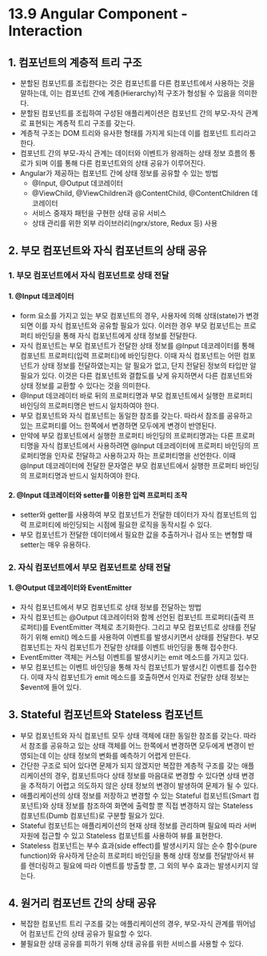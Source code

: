 # 13.9 Angular Component - Interaction

## 1. 컴포넌트의 계층적 트리 구조
* 분할된 컴포넌트를 조립한다는 것은 컴포넌트를 다른 컴포넌트에서 사용하는 것을 말하는데, 이는 컴포넌트 간에 계층(Hierarchy)적 구조가 형성될 수 있음을 의미한다.
* 분할된 컴포넌트를 조립하여 구성된 애플리케이션은 컴포넌트 간의 부모-자식 관계로 표현되는 계층적 트리 구조를 갖는다.
* 계층적 구조는 DOM 트리와 유사한 형태를 가지게 되는데 이를 컴포넌트 트리라고 한다.
* 컴포넌트 간의 부모-자식 관계는 데이터와 이벤트가 왕래하는 상태 정보 흐름의 통로가 되며 이를 통해 다른 컴포넌트와의 상태 공유가 이루어진다.
* Angular가 제공하는 컴포넌트 간에 상태 정보를 공유할 수 있는 방법
  * @Input, @Output 데코레이터
  * @ViewChild, @ViewChildren과 @ContentChild, @ContentChildren 데코레이터
  * 서비스 중재자 패턴을 구현한 상태 공유 서비스
  * 상태 관리를 위한 외부 라이브러리(ngrx/store, Redux 등) 사용

## 2. 부모 컴포넌트와 자식 컴포넌트의 상태 공유
### 1. 부모 컴포넌트에서 자식 컴포넌트로 상태 전달
#### 1. @Input 데코레이터
* form 요소를 가지고 있는 부모 컴포넌트의 경우, 사용자에 의해 상태(state)가 변경되면 이를 자식 컴포넌트와 공유할 필요가 있다. 이러한 경우 부모 컴포넌트는 프로퍼티 바인딩을 통해 자식 컴포넌트에게 상태 정보를 전달한다.
* 자식 컴포넌트는 부모 컴포넌트가 전달한 상태 정보를 @Input 데코레이터를 통해 컴포넌트 프로퍼티(입력 프로퍼티)에 바인딩한다. 이때 자식 컴포넌트는 어떤 컴포넌트가 상태 정보를 전달하였는지는 알 필요가 없고, 단지 전달된 정보의 타입만 알 필요가 있다. 이것은 다른 컴포넌트와 결합도를 낮게 유지하면서 다른 컴포넌트와 상태 정보를 교환할 수 있다는 것을 의미한다.
* @Input 데코레이터 바로 뒤의 프로퍼티명과 부모 컴포넌트에서 실행한 프로퍼티 바인딩의 프로퍼티명은 반드시 일치하여야 한다.
* 부모 컴포넌트와 자식 컴포넌트는 동일한 참조를 갖는다. 따라서 참조를 공유하고 있는 프로퍼티를 어느 한쪽에서 변경하면 모두에게 변경이 반영된다.
* 만약에 부모 컴포넌트에서 실행한 프로퍼티 바인딩의 프로퍼티명과는 다른 프로퍼티명을 자식 컴포넌트에서 사용하려면 @Input 데코레이터에 프로퍼티 바인딩의 프로퍼티명을 인자로 전달하고 사용하고자 하는 프로퍼티명을 선언한다. 이때 @Input 데코레이터에 전달한 문자열은 부모 컴포넌트에서 실행한 프로퍼티 바인딩의 프로퍼티명과 반드시 일치하여야 한다.

#### 2. @Input 데코레이터와 setter를 이용한 입력 프로퍼티 조작
* setter와 getter를 사용하여 부모 컴포넌트가 전달한 데이터가 자식 컴포넌트의 입력 프로퍼티에 바인딩되는 시점에 필요한 로직을 동작시킬 수 있다.
* 부모 컴포넌트가 전달한 데이터에서 필요한 값을 추출하거나 검사 또는 변형할 때 setter는 매우 유용하다.

### 2. 자식 컴포넌트에서 부모 컴포넌트로 상태 전달
#### 1. @Output 데코레이터와 EventEmitter
* 자식 컴포넌트에서 부모 컴포넌트로 상태 정보를 전달하는 방법
* 자식 컴포넌트는 @Output 데코레이터와 함께 선언된 컴포넌트 프로퍼티(출력 프로퍼티)를 EventEmitter 객체로 초기화한다. 그리고 부모 컴포넌트로 상태를 전달하기 위해 emit() 메소드를 사용하여 이벤트를 발생시키면서 상태를 전달한다. 부모 컴포넌트는 자식 컴포넌트가 전달한 상태를 이벤트 바인딩을 통해 접수한다.
* EventEmitter 객체는 커스텀 이벤트를 발생시키는 emit 메소드를 가지고 있다.
* 부모 컴포넌트는 이벤트 바인딩을 통해 자식 컴포넌트가 발생시킨 이벤트를 접수한다. 이때 자식 컴포넌트가 emit 메소드를 호출하면서 인자로 전달한 상태 정보는 $event에 들어 있다.

## 3. Stateful 컴포넌트와 Stateless 컴포넌트
* 부모 컴포넌트와 자식 컴포넌트 모두 상태 객체에 대한 동일한 참조를 갖는다. 따라서 참조를 공유하고 있는 상태 객체를 어느 한쪽에서 변경하면 모두에게 변경이 반영되는데 이는 상태 정보의 변화를 예측하기 어렵게 만든다.
* 간단한 구조로 되어 있다면 문제가 되지 않겠지만 복잡한 계층적 구조를 갖는 애플리케이션의 경우, 컴포넌트마다 상태 정보를 마음대로 변경할 수 있다면 상태 변경을 추적하기 어렵고 의도하지 않은 상태 정보의 변경이 발생하여 문제가 될 수 있다.
* 애플리케이션의 상태 정보를 저장하고 변경할 수 있는 Stateful 컴포넌트(Smart 컴포넌트)와 상태 정보를 참조하여 화면에 출력할 뿐 직접 변경하지 않는 Stateless 컴포넌트(Dumb 컴포넌트)로 구분할 필요가 있다.
* Stateful 컴포넌트는 애플리케이션의 현재 상태 정보를 관리하며 필요에 따라 서버 자원에 접근할 수 있고 Stateless 컴포넌트를 사용하여 뷰를 표현한다. 
* Stateless 컴포넌트는 부수 효과(side effect)를 발생시키지 않는 순수 함수(pure function)와 유사하게 단순히 프로퍼티 바인딩을 통해 상태 정보를 전달받아서 뷰를 렌더링하고 필요에 따라 이벤트를 방출할 뿐, 그 외의 부수 효과는 발생시키지 않는다.

## 4. 원거리 컴포넌트 간의 상태 공유
* 복잡한 컴포넌트 트리 구조를 갖는 애플리케이션의 경우, 부모-자식 관계를 뛰어넘어 컴포넌트 간의 상태 공유가 필요할 수 있다.
* 불필요한 상태 공유를 피하기 위해 상태 공유를 위한 서비스를 사용할 수 있다.